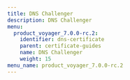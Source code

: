 ```yaml
---
title: DNS Challenger
description: DNS Challenger
menu:
  product_voyager_7.0.0-rc.2:
    identifier: dns-certificate
    parent: certificate-guides
    name: DNS Challenger
    weight: 15
menu_name: product_voyager_7.0.0-rc.2
---
```


